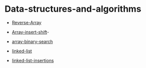 # Data-structures-and-algorithms

- [Reverse-Array](./Reverse-Array/Reverse-Array.md)

- [Array-insert-shift](./array-insert-shift/README2.md)-
- [array-binary-search](./array-binary-search/README3.md)

- [linked-list](.\Linked-test\README.md)

- [linked-list-insertions](.\linked-list-insertions\Insertions\README.md)
